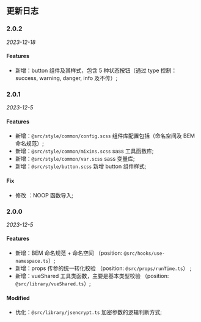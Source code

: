 ## 更新日志

### 2.0.2

_2023-12-18_

#### Features

- 新增：button 组件及其样式，包含 5 种状态按钮（通过 type 控制：success, warning, danger, info 及不传）;

### 2.0.1

_2023-12-5_

#### Features

- 新增：`@src/style/common/config.scss` 组件库配置包括（命名空间及 BEM 命名规范）;
- 新增：`@src/style/common/mixins.scss` sass 工具函数库;
- 新增：`@src/style/common/var.scss` sass 变量库;
- 新增：`@src/style/button.scss` 新增 button 组件样式;

#### Fix

- 修改 ：NOOP 函数导入;

### 2.0.0

_2023-12-5_

#### Features

- 新增：BEM 命名规范 + 命名空间 （position: `@src/hooks/use-namespace.ts`）;
- 新增：props 传参的统一转化校验 （position: `@src/props/runTime.ts`） ;
- 新增：vueShared 工具类函数，主要是基本类型校验 （position: `@src/library/vueShared.ts`）;

#### Modified

- 优化：`@src/library/jsencrypt.ts` 加密参数的逻辑判断方式;
